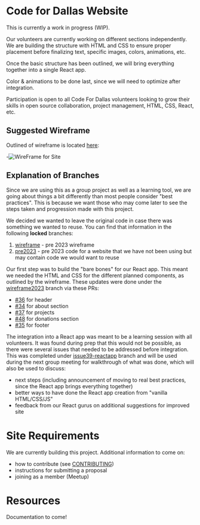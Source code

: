 # Code for Dallas Website

This is currently a work in progress (WIP).

Our volunteers are currently working on different sections independently. We are building the structure with HTML and CSS to ensure proper placement before finalizing text, specific images, colors, animations, etc.

Once the basic structure has been outlined, we will bring everything together into a single React app.

Color & animations to be done last, since we will need to optimize after integration.

Participation is open to all Code For Dallas volunteers looking to grow their skills in open source collaboration, project management, HTML, CSS, React, etc.

## Suggested Wireframe

Outlined of wireframe is located [here](https://miro.com/app/board/uXjVMT5VFJM=/?moveToWidget=3458764553400173935&cot=14):

-![WireFrame for Site](/static/images/README/2023-WireFrame.jpg "Wireframe for Site")

## Explanation of Branches

Since we are using this as a group project as well as a learning tool, we are going about things a bit differently than most people consider "best practices". This is because we want those who may come later to see the steps taken and progression made with this project.

We decided we wanted to leave the original code in case there was something we wanted to reuse. You can find that information in the following **locked** branches:
1. [wireframe](https://github.com/codefordallas/codefordallas.github.io/tree/wireframe) - pre 2023 wireframe
2. [pre2023](https://github.com/codefordallas/codefordallas.github.io/tree/pre2023) - pre 2023 code for a website that we have not been using but may contain code we would want to reuse

Our first step was to build the "bare bones" for our React app. This meant we needed the HTML and CSS for the different planned components, as outlined by the wireframe. These updates were done under the [wireframe2023](https://github.com/codefordallas/codefordallas.github.io/tree/wireframe2023) branch via these PRs:
- [#36](https://github.com/codefordallas/codefordallas.github.io/pull/36) for header
- [#34](https://github.com/codefordallas/codefordallas.github.io/pull/34) for about section
- [#37](https://github.com/codefordallas/codefordallas.github.io/pull/37) for projects
- [#48](https://github.com/codefordallas/codefordallas.github.io/pull/48) for donations section
- [#35](https://github.com/codefordallas/codefordallas.github.io/pull/35) for footer

The integration into a React app was meant to be a learning session with all volunteers. It was found during prep that this would not be possible, as there were several issues that needed to be addressed before integration. This was completed under [issue39-reactapp](https://github.com/codefordallas/codefordallas.github.io/tree/issue39-reactapp) branch and will be used during the next group meeting for walkthrough of what was done, which will also be used to discuss:
- next steps (including announcement of moving to real best practices, since the React app brings everything together)
- better ways to have done the React app creation from "vanilla HTML/CSS/JS"
- feedback from our React gurus on additional suggestions for improved site

# Site Requirements

We are currently building this project. Additional information to come on:

- how to contribute (see [CONTRIBUTING](/CONTRIBUTING.md))
- instructions for submitting a proposal
- joining as a member (Meetup)

# Resources

Documentation to come!
